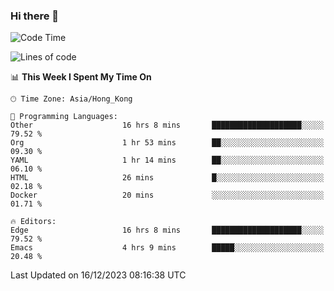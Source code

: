 ### Hi there 👋

<!--
**nicehiro/nicehiro** is a ✨ _special_ ✨ repository because its `README.md` (this file) appears on your GitHub profile.

Here are some ideas to get you started:

- 🔭 I’m currently working on ...
- 🌱 I’m currently learning ...
- 👯 I’m looking to collaborate on ...
- 🤔 I’m looking for help with ...
- 💬 Ask me about ...
- 📫 How to reach me: ...
- 😄 Pronouns: ...
- ⚡ Fun fact: ...
-->

<!--START_SECTION:waka-->
![Code Time](http://img.shields.io/badge/Code%20Time-155%20hrs%2035%20mins-blue)

![Lines of code](https://img.shields.io/badge/From%20Hello%20World%20I%27ve%20Written-2.6%20million%20lines%20of%20code-blue)

📊 **This Week I Spent My Time On** 

```text
🕑︎ Time Zone: Asia/Hong_Kong

💬 Programming Languages: 
Other                    16 hrs 8 mins       ████████████████████░░░░░   79.52 % 
Org                      1 hr 53 mins        ██░░░░░░░░░░░░░░░░░░░░░░░   09.30 % 
YAML                     1 hr 14 mins        ██░░░░░░░░░░░░░░░░░░░░░░░   06.10 % 
HTML                     26 mins             █░░░░░░░░░░░░░░░░░░░░░░░░   02.18 % 
Docker                   20 mins             ░░░░░░░░░░░░░░░░░░░░░░░░░   01.71 % 

🔥 Editors: 
Edge                     16 hrs 8 mins       ████████████████████░░░░░   79.52 % 
Emacs                    4 hrs 9 mins        █████░░░░░░░░░░░░░░░░░░░░   20.48 % 
```


 Last Updated on 16/12/2023 08:16:38 UTC
<!--END_SECTION:waka-->
